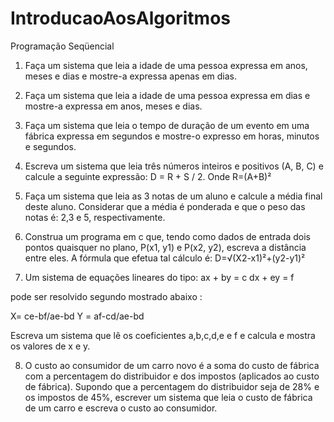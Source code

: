 # IntroducaoAosAlgoritmos

Programação Seqüencial

1. Faça um sistema que leia a idade de uma pessoa expressa em anos, meses e
dias e mostre-a expressa apenas em dias.

2. Faça um sistema que leia a idade de uma pessoa expressa em dias e mostre-a
expressa em anos, meses e dias.

3. Faça um sistema que leia o tempo de duração de um evento em uma fábrica
expressa em segundos e mostre-o expresso em horas, minutos e segundos.

4. Escreva um sistema que leia três números inteiros e positivos (A, B, C) e
calcule a seguinte expressão:
D = R + S / 2. Onde R=(A+B)²

5. Faça um sistema que leia as 3 notas de um aluno e calcule a média final deste
aluno. Considerar que a média é ponderada e que o peso das notas é: 2,3 e 5,
respectivamente.

6. Construa um programa em c que, tendo como dados de entrada dois pontos
quaisquer no plano, P(x1, y1) e P(x2, y2), escreva a distância entre eles. A fórmula
que efetua tal cálculo é:
D=√(X2-x1)²+(y2-y1)²

7. Um sistema de equações lineares do tipo:
  ax + by = c
  dx + ey = f

  pode ser resolvido segundo mostrado abaixo :

  X= ce-bf/ae-bd
  Y = af-cd/ae-bd

Escreva um sistema que lê os coeficientes a,b,c,d,e e f e calcula e mostra os
valores de x e y.

8. O custo ao consumidor de um carro novo é a soma do custo de fábrica com a
percentagem do distribuidor e dos impostos (aplicados ao custo de fábrica).
Supondo que a percentagem do distribuidor seja de 28% e os impostos de 45%,
escrever um sistema que leia o custo de fábrica de um carro e escreva o custo ao
consumidor.
